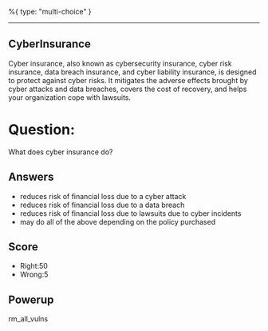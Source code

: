 %{
 type: "multi-choice"
}

---
## CyberInsurance
Cyber insurance, also known as cybersecurity insurance,
cyber risk insurance, data breach insurance, and cyber liability insurance,
is designed to protect against cyber risks.
It mitigates the adverse effects brought by cyber attacks and data breaches,
covers the cost of recovery, and helps your organization cope with lawsuits.

# Question:
What does cyber insurance do?

## Answers
- reduces risk of financial loss due to a cyber attack
- reduces risk of financial loss due to a data breach
- reduces risk of financial loss due to lawsuits due to cyber incidents
- may do all of the above depending on the policy purchased

## Score
- Right:50
- Wrong:5

## Powerup
rm_all_vulns
